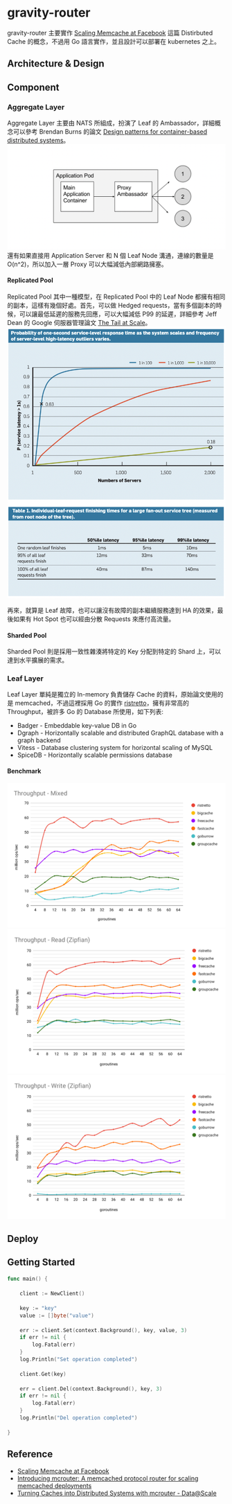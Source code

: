 # gravity-router
gravity-router 主要實作 [Scaling Memcache at Facebook](https://www.usenix.org/system/files/conference/nsdi13/nsdi13-final170_update.pdf) 這篇 Distirbuted Cache 的概念，不過用 Go 語言實作，並且設計可以部署在 kubernetes 之上。

## Architecture & Design



## Component
### Aggregate Layer
Aggregate Layer 主要由 NATS 所組成，扮演了 Leaf 的 Ambassador，詳細概念可以參考 Brendan Burns 的論文 [Design patterns for container-based distributed systems](https://static.googleusercontent.com/media/research.google.com/zh-TW//pubs/archive/45406.pdf)。
![](./asserts/ambassador.png)
還有如果直接用 Application Server 和 N 個 Leaf Node 溝通，連線的數量是 O(n^2)，所以加入一層 Proxy 可以大幅減低內部網路擁塞。

#### Replicated Pool
Replicated Pool 其中一種模型，在 Replicated Pool 中的 Leaf Node 都擁有相同的副本，這樣有幾個好處。首先，可以做 Hedged requests，當有多個副本的時候，可以讓最低延遲的服務先回應，可以大幅減低 P99 的延遲，詳細參考 Jeff Dean 的 Google 伺服器管理論文 [The Tail at Scale](https://cseweb.ucsd.edu/classes/sp18/cse124-a/post/schedule/p74-dean.pdf)。
![](./asserts/hedged.png)

再來，就算是 Leaf 故障，也可以讓沒有故障的副本繼續服務達到 HA 的效果，最後如果有 Hot Spot 也可以經由分散 Requests 來應付高流量。

#### Sharded Pool
Sharded Pool 則是採用一致性雜湊將特定的 Key 分配到特定的 Shard 上，可以達到水平擴展的需求。

### Leaf Layer
Leaf Layer 單純是獨立的 In-memory 負責儲存 Cache 的資料，原始論文使用的是 memcached，不過這裡採用 Go 的實作 [ristretto](https://github.com/dgraph-io/ristretto)，擁有非常高的 Throughput，被許多 Go 的 Database 所使用，如下列表:
* Badger - Embeddable key-value DB in Go
* Dgraph - Horizontally scalable and distributed GraphQL database with a graph backend
* Vitess - Database clustering system for horizontal scaling of MySQL
* SpiceDB - Horizontally scalable permissions database
#### Benchmark
![](./asserts/mixed.svg)
![](./asserts/read.svg)
![](./asserts/write.svg)

## Deploy

## Getting Started
```go
func main() {

	client := NewClient()

	key := "key"
	value := []byte("value")

	err := client.Set(context.Background(), key, value, 3)
	if err != nil {
		log.Fatal(err)
	}
	log.Println("Set operation completed")

	client.Get(key)

	err = client.Del(context.Background(), key, 3)
	if err != nil {
		log.Fatal(err)
	}
	log.Println("Del operation completed")

}
```

## Reference
* [Scaling Memcache at Facebook](https://www.usenix.org/system/files/conference/nsdi13/nsdi13-final170_update.pdf)
* [Introducing mcrouter: A memcached protocol router for scaling memcached deployments](https://engineering.fb.com/2014/09/15/web/introducing-mcrouter-a-memcached-protocol-router-for-scaling-memcached-deployments/)
* [Turning Caches into Distributed Systems with mcrouter - Data@Scale](https://www.youtube.com/watch?v=e9lTgFO-ZXw&list=PLb0IAmt7-GS0HarXUJP6v4I5IPaCRkX3c&index=10)

